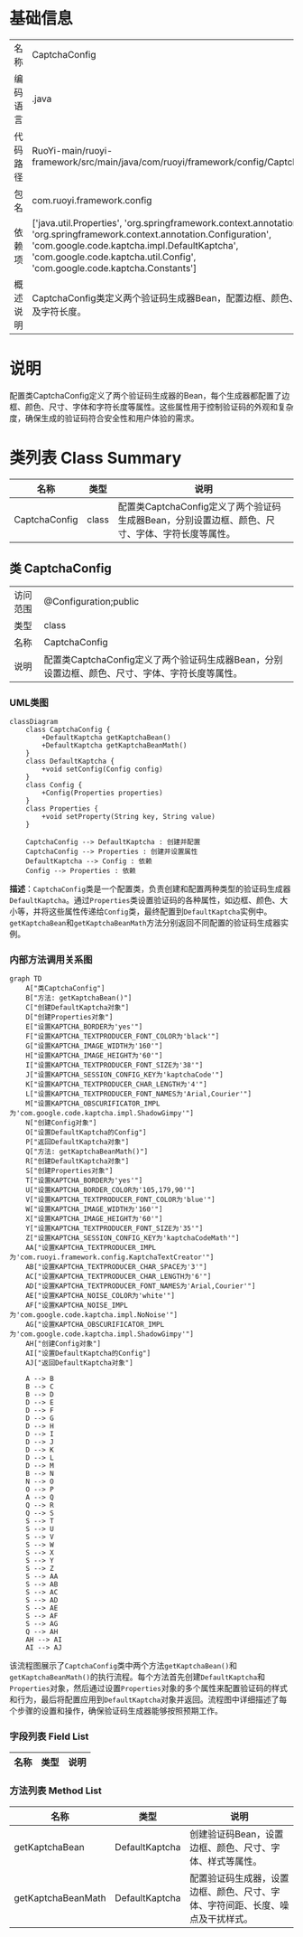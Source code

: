 # 基础信息

|      |      |
|------|------|
| 名称 | CaptchaConfig |
| 编码语言 | .java |
| 代码路径 | RuoYi-main/ruoyi-framework/src/main/java/com/ruoyi/framework/config/CaptchaConfig.java |
| 包名 | com.ruoyi.framework.config |
| 依赖项 | ['java.util.Properties', 'org.springframework.context.annotation.Bean', 'org.springframework.context.annotation.Configuration', 'com.google.code.kaptcha.impl.DefaultKaptcha', 'com.google.code.kaptcha.util.Config', 'com.google.code.kaptcha.Constants'] |
| 概述说明 | CaptchaConfig类定义两个验证码生成器Bean，配置边框、颜色、尺寸、字体及字符长度。 |

# 说明

配置类CaptchaConfig定义了两个验证码生成器的Bean，每个生成器都配置了边框、颜色、尺寸、字体和字符长度等属性。这些属性用于控制验证码的外观和复杂度，确保生成的验证码符合安全性和用户体验的需求。

# 类列表 Class Summary

| 名称   | 类型  | 说明 |
|-------|------|-------------|
| CaptchaConfig | class | 配置类CaptchaConfig定义了两个验证码生成器Bean，分别设置边框、颜色、尺寸、字体、字符长度等属性。 |



## 类 CaptchaConfig

|      |      |
|------|------|
| 访问范围 | @Configuration;public |
| 类型 | class |
| 名称 | CaptchaConfig |
| 说明 | 配置类CaptchaConfig定义了两个验证码生成器Bean，分别设置边框、颜色、尺寸、字体、字符长度等属性。 |


### UML类图

```mermaid
classDiagram
    class CaptchaConfig {
        +DefaultKaptcha getKaptchaBean()
        +DefaultKaptcha getKaptchaBeanMath()
    }
    class DefaultKaptcha {
        +void setConfig(Config config)
    }
    class Config {
        +Config(Properties properties)
    }
    class Properties {
        +void setProperty(String key, String value)
    }

    CaptchaConfig --> DefaultKaptcha : 创建并配置
    CaptchaConfig --> Properties : 创建并设置属性
    DefaultKaptcha --> Config : 依赖
    Config --> Properties : 依赖
```

**描述**：`CaptchaConfig`类是一个配置类，负责创建和配置两种类型的验证码生成器`DefaultKaptcha`。通过`Properties`类设置验证码的各种属性，如边框、颜色、大小等，并将这些属性传递给`Config`类，最终配置到`DefaultKaptcha`实例中。`getKaptchaBean`和`getKaptchaBeanMath`方法分别返回不同配置的验证码生成器实例。


### 内部方法调用关系图

```mermaid
graph TD
    A["类CaptchaConfig"]
    B["方法: getKaptchaBean()"]
    C["创建DefaultKaptcha对象"]
    D["创建Properties对象"]
    E["设置KAPTCHA_BORDER为'yes'"]
    F["设置KAPTCHA_TEXTPRODUCER_FONT_COLOR为'black'"]
    G["设置KAPTCHA_IMAGE_WIDTH为'160'"]
    H["设置KAPTCHA_IMAGE_HEIGHT为'60'"]
    I["设置KAPTCHA_TEXTPRODUCER_FONT_SIZE为'38'"]
    J["设置KAPTCHA_SESSION_CONFIG_KEY为'kaptchaCode'"]
    K["设置KAPTCHA_TEXTPRODUCER_CHAR_LENGTH为'4'"]
    L["设置KAPTCHA_TEXTPRODUCER_FONT_NAMES为'Arial,Courier'"]
    M["设置KAPTCHA_OBSCURIFICATOR_IMPL为'com.google.code.kaptcha.impl.ShadowGimpy'"]
    N["创建Config对象"]
    O["设置DefaultKaptcha的Config"]
    P["返回DefaultKaptcha对象"]
    Q["方法: getKaptchaBeanMath()"]
    R["创建DefaultKaptcha对象"]
    S["创建Properties对象"]
    T["设置KAPTCHA_BORDER为'yes'"]
    U["设置KAPTCHA_BORDER_COLOR为'105,179,90'"]
    V["设置KAPTCHA_TEXTPRODUCER_FONT_COLOR为'blue'"]
    W["设置KAPTCHA_IMAGE_WIDTH为'160'"]
    X["设置KAPTCHA_IMAGE_HEIGHT为'60'"]
    Y["设置KAPTCHA_TEXTPRODUCER_FONT_SIZE为'35'"]
    Z["设置KAPTCHA_SESSION_CONFIG_KEY为'kaptchaCodeMath'"]
    AA["设置KAPTCHA_TEXTPRODUCER_IMPL为'com.ruoyi.framework.config.KaptchaTextCreator'"]
    AB["设置KAPTCHA_TEXTPRODUCER_CHAR_SPACE为'3'"]
    AC["设置KAPTCHA_TEXTPRODUCER_CHAR_LENGTH为'6'"]
    AD["设置KAPTCHA_TEXTPRODUCER_FONT_NAMES为'Arial,Courier'"]
    AE["设置KAPTCHA_NOISE_COLOR为'white'"]
    AF["设置KAPTCHA_NOISE_IMPL为'com.google.code.kaptcha.impl.NoNoise'"]
    AG["设置KAPTCHA_OBSCURIFICATOR_IMPL为'com.google.code.kaptcha.impl.ShadowGimpy'"]
    AH["创建Config对象"]
    AI["设置DefaultKaptcha的Config"]
    AJ["返回DefaultKaptcha对象"]

    A --> B
    B --> C
    B --> D
    D --> E
    D --> F
    D --> G
    D --> H
    D --> I
    D --> J
    D --> K
    D --> L
    D --> M
    B --> N
    N --> O
    O --> P
    A --> Q
    Q --> R
    Q --> S
    S --> T
    S --> U
    S --> V
    S --> W
    S --> X
    S --> Y
    S --> Z
    S --> AA
    S --> AB
    S --> AC
    S --> AD
    S --> AE
    S --> AF
    S --> AG
    Q --> AH
    AH --> AI
    AI --> AJ
```

该流程图展示了`CaptchaConfig`类中两个方法`getKaptchaBean()`和`getKaptchaBeanMath()`的执行流程。每个方法首先创建`DefaultKaptcha`和`Properties`对象，然后通过设置`Properties`对象的多个属性来配置验证码的样式和行为，最后将配置应用到`DefaultKaptcha`对象并返回。流程图中详细描述了每个步骤的设置和操作，确保验证码生成器能够按照预期工作。

### 字段列表 Field List

| 名称  | 类型  | 说明 |
|-------|-------|------|

### 方法列表 Method List

| 名称  | 类型  | 说明 |
|-------|-------|------|
| getKaptchaBean | DefaultKaptcha | 创建验证码Bean，设置边框、颜色、尺寸、字体、样式等属性。 |
| getKaptchaBeanMath | DefaultKaptcha | 配置验证码生成器，设置边框、颜色、尺寸、字体、字符间距、长度、噪点及干扰样式。 |




